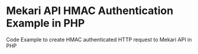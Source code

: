 # Mekari API HMAC Authentication Example in PHP

Code Example to create HMAC authenticated HTTP request to Mekari API in PHP
